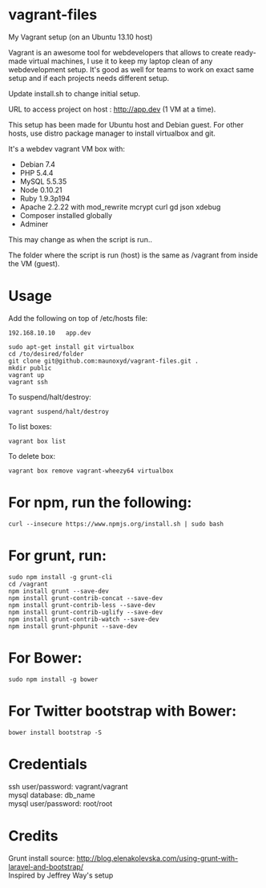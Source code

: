 vagrant-files
=============

My Vagrant setup (on an Ubuntu 13.10 host)  

Vagrant is an awesome tool for webdevelopers that allows to create ready-made virtual machines, I use it to keep my laptop clean of any webdevelopment setup. It's good as well for teams to work on exact same setup and if each projects needs different setup.  

Update install.sh to change initial setup.  

URL to access project on host : http://app.dev (1 VM at a time).  

This setup has been made for Ubuntu host and Debian guest. For other hosts, use distro package manager to install virtualbox and git.  

It's a webdev vagrant VM box with:  
* Debian 7.4
* PHP 5.4.4
* MySQL 5.5.35
* Node 0.10.21
* Ruby 1.9.3p194
* Apache 2.2.22 with mod_rewrite mcrypt curl gd json xdebug
* Composer installed globally
* Adminer  

This may change as when the script is run..  

The folder where the script is run (host) is the same as /vagrant from inside the VM (guest).  

# Usage
Add the following on top of /etc/hosts file:
```
192.168.10.10   app.dev
```
```
sudo apt-get install git virtualbox
cd /to/desired/folder
git clone git@github.com:maunoxyd/vagrant-files.git .
mkdir public
vagrant up
vagrant ssh
```
To suspend/halt/destroy:  
```
vagrant suspend/halt/destroy
```
To list boxes:
```
vagrant box list
```
To delete box:
```
vagrant box remove vagrant-wheezy64 virtualbox
```

# For npm, run the following:
```
curl --insecure https://www.npmjs.org/install.sh | sudo bash
```

# For grunt, run:
```
sudo npm install -g grunt-cli
cd /vagrant
npm install grunt --save-dev 
npm install grunt-contrib-concat --save-dev 
npm install grunt-contrib-less --save-dev 
npm install grunt-contrib-uglify --save-dev 
npm install grunt-contrib-watch --save-dev 
npm install grunt-phpunit --save-dev
```

# For Bower:
```
sudo npm install -g bower
```

# For Twitter bootstrap with Bower:
```
bower install bootstrap -S
```

# Credentials
ssh user/password: vagrant/vagrant  
mysql database: db_name  
mysql user/password: root/root  

# Credits
Grunt install source: http://blog.elenakolevska.com/using-grunt-with-laravel-and-bootstrap/  
Inspired by Jeffrey Way's setup  

